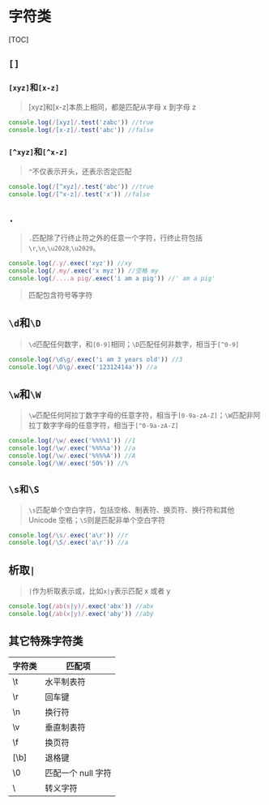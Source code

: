 # 字符类

[TOC]

## `[]`

### `[xyz]`和`[x-z]`

> [xyz]和[x-z]本质上相同，都是匹配从字母 x 到字母 z

```ts
console.log(/[xyz]/.test('zabc')) //true
console.log(/[x-z]/.test('abc')) //false
```

### `[^xyz]`和`[^x-z]`

> `^`不仅表示开头，还表示否定匹配

```ts
console.log(/[^xyz]/.test('abc')) //true
console.log(/[^x-z]/.test('x')) //false
```

## `.`

> `.`匹配除了行终止符之外的任意一个字符，行终止符包括`\r`,`\n`,`\u2028`,`\u2029`。

```ts
console.log(/.y/.exec('xyz')) //xy
console.log(/.my/.exec('x myz')) //空格 my
console.log(/....a pig/.exec('i am a pig')) //' am a pig'
```

> 匹配包含符号等字符

## `\d`和`\D`

> `\d`匹配任何数字，和`[0-9]`相同；`\D`匹配任何非数字，相当于`[^0-9]`

```ts
console.log(/\d\g/.exec('i am 3 years old')) //3
console.log(/\D\g/.exec('12312414a')) //a
```

## `\w`和`\W`

> `\w`匹配任何阿拉丁数字字母的任意字符，相当于`[0-9a-zA-Z]`；`\W`匹配非阿拉丁数字字母的任意字符，相当于`[^0-9a-zA-Z]`

```ts
console.log(/\w/.exec('%%%%1')) //1
console.log(/\w/.exec('%%%%a')) //a
console.log(/\w/.exec('%%%%A')) //A
console.log(/\W/.exec('50%')) //%
```

## `\s和\S`

> `\s`匹配单个空白字符，包括空格、制表符、换页符、换行符和其他 Unicode 空格；`\S`则是匹配非单个空白字符

```ts
console.log(/\s/.exec('a\r')) //r
console.log(/\S/.exec('a\r')) //a
```

## 析取`|`

> `|`作为析取表示或，比如`x|y`表示匹配 x 或者 y

```ts
console.log(/ab(x|y)/.exec('abx')) //abx
console.log(/ab(x|y)/.exec('aby')) //aby
```

## 其它特殊字符类

| 字符类 | 匹配项             |
| ------ | ------------------ |
| \t     | 水平制表符         |
| \r     | 回车键             |
| \n     | 换行符             |
| \v     | 垂直制表符         |
| \f     | 换页符             |
| [\b]   | 退格键             |
| \0     | 匹配一个 null 字符 |
| \      | 转义字符           |
